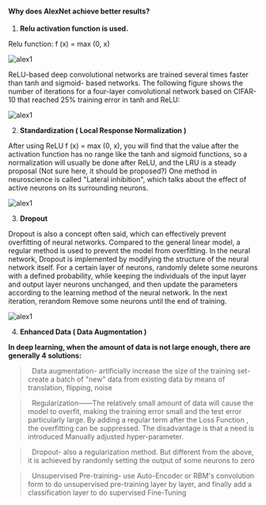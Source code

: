 #### Why does AlexNet achieve better results?

1. **Relu activation function is used.**

Relu function: f (x) = max (0, x)

![alex1](img/alex512.png)

ReLU-based deep convolutional networks are trained several times faster than tanh and sigmoid- based networks. The following figure shows the number of iterations for a four-layer convolutional network based on CIFAR-10 that reached 25% training error in tanh and ReLU:

![alex1](img/alex612.png)

2. **Standardization ( Local Response Normalization )**

After using ReLU f (x) = max (0, x), you will find that the value after the activation function has no range like the tanh and sigmoid functions, so a normalization will usually be done after ReLU, and the LRU is a steady proposal (Not sure here, it should be proposed?) One method in neuroscience is called "Lateral inhibition", which talks about the effect of active neurons on its surrounding neurons.

![alex1](img/alex3.jpg)


3. **Dropout**

Dropout is also a concept often said, which can effectively prevent overfitting of neural networks. Compared to the general linear model, a regular method is used to prevent the model from overfitting. In the neural network, Dropout is implemented by modifying the structure of the neural network itself. For a certain layer of neurons, randomly delete some neurons with a defined probability, while keeping the individuals of the input layer and output layer neurons unchanged, and then update the parameters according to the learning method of the neural network. In the next iteration, rerandom Remove some neurons until the end of training.


![alex1](img/alex4.jpg)


4. **Enhanced Data ( Data Augmentation )**



**In deep learning, when the amount of data is not large enough, there are generally 4 solutions:**

>  Data augmentation- artificially increase the size of the training set-create a batch of "new" data from existing data by means of translation, flipping, noise

>  Regularization——The relatively small amount of data will cause the model to overfit, making the training error small and the test error particularly large. By adding a regular term after the Loss Function , the overfitting can be suppressed. The disadvantage is that a need is introduced Manually adjusted hyper-parameter.

>  Dropout- also a regularization method. But different from the above, it is achieved by randomly setting the output of some neurons to zero

>  Unsupervised Pre-training- use Auto-Encoder or RBM's convolution form to do unsupervised pre-training layer by layer, and finally add a classification layer to do supervised Fine-Tuning


